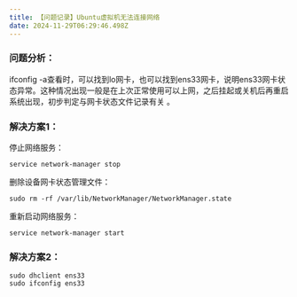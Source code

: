 ```yaml
---
title: 【问题记录】Ubuntu虚拟机无法连接网络
date: 2024-11-29T06:29:46.498Z
---
```


### 问题分析：
ifconfig -a查看时，可以找到lo网卡，也可以找到ens33网卡，说明ens33网卡状态异常。这种情况出现一般是在上次正常使用可以上网，之后挂起或关机后再重启系统出现，初步判定与网卡状态文件记录有关 。
### 解决方案1：
停止网络服务：
```
service network-manager stop
```
删除设备网卡状态管理文件：
```
sudo rm -rf /var/lib/NetworkManager/NetworkManager.state 
```
重新启动网络服务：
```
service network-manager start
```
### 解决方案2：
    sudo dhclient ens33
	sudo ifconfig ens33

